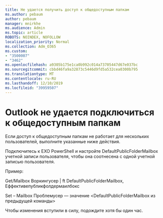 ```yaml
---
title: Не удается получить доступ к общедоступным папкам
ms.author: pebaum
author: pebaum
manager: mnirkhe
ms.audience: Admin
ms.topic: article
ROBOTS: NOINDEX, NOFOLLOW
localization_priority: Normal
ms.collection: Adm_O365
ms.custom:
- "3500007"
- "3462"
ms.openlocfilehash: a9305b175e1ca0b992c014a73705447d67e037bc
ms.sourcegitcommit: cbbd46fa9a32873c5446d9fd5a532cea0300b795
ms.translationtype: MT
ms.contentlocale: ru-RU
ms.lasthandoff: 12/10/2019
ms.locfileid: "39959507"
---
```

# <a name="outlook-cannot-connect-to-public-folders"></a>Outlook не удается подключиться к общедоступным папкам

Если доступ к общедоступным папкам не работает для нескольких пользователей, выполните указанные ниже действия.

Подключитесь к EXO PowerShell и настройте DefaultPublicFolderMailbox учетной записи пользователя, чтобы она соотнесена с одной учетной записью пользователя.

Пример:

Get/Mailbox Воркингусер | ft DefaultPublicFolderMailbox, Еффективепубликфолдермаилбокс

Set – Mailbox Проблемусер — значение \<DefaultPublicFolderMailbox из предыдущей команды>

Чтобы изменения вступили в силу, подождите хотя бы один час.